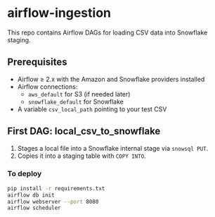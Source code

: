 # airflow-ingestion

This repo contains Airflow DAGs for loading CSV data into Snowflake staging.

## Prerequisites

- Airflow ≥ 2.x with the Amazon and Snowflake providers installed
- Airflow connections:
  - `aws_default` for S3 (if needed later)
  - `snowflake_default` for Snowflake
- A variable `csv_local_path` pointing to your test CSV

## First DAG: local_csv_to_snowflake

1. Stages a local file into a Snowflake internal stage via `snowsql PUT`.  
2. Copies it into a staging table with `COPY INTO`.

### To deploy

```bash
pip install -r requirements.txt
airflow db init
airflow webserver --port 8080
airflow scheduler
